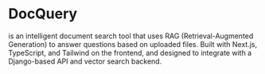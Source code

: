 # DocQuery
is an intelligent document search tool that uses RAG (Retrieval-Augmented Generation) to answer questions based on uploaded files. Built with Next.js, TypeScript, and Tailwind on the frontend, and designed to integrate with a Django-based API and vector search backend.
